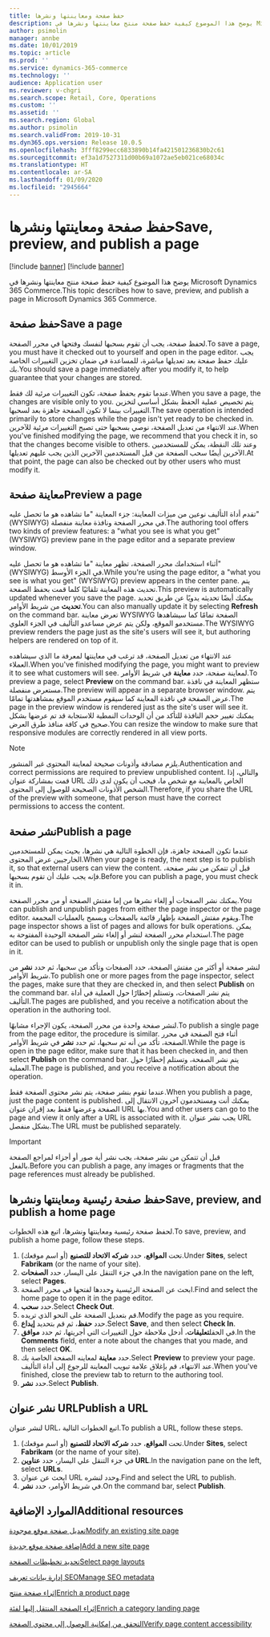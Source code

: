 ```yaml
---
title: حفظ صفحة ومعاينتها ونشرها
description: يوضح هذا الموضوع كيفية حفظ صفحة منتج معاينتها ونشرها في Microsoft Dynamics 365 Commerce.
author: psimolin
manager: annbe
ms.date: 10/01/2019
ms.topic: article
ms.prod: ''
ms.service: dynamics-365-commerce
ms.technology: ''
audience: Application user
ms.reviewer: v-chgri
ms.search.scope: Retail, Core, Operations
ms.custom: ''
ms.assetid: ''
ms.search.region: Global
ms.author: psimolin
ms.search.validFrom: 2019-10-31
ms.dyn365.ops.version: Release 10.0.5
ms.openlocfilehash: 3fff8299ecc6833890b14fa421501236830b2c61
ms.sourcegitcommit: ef3a1d7527311d00b69a1072ae5eb021ce68034c
ms.translationtype: HT
ms.contentlocale: ar-SA
ms.lasthandoff: 01/09/2020
ms.locfileid: "2945664"
---
```

# <a name="save-preview-and-publish-a-page"></a><span data-ttu-id="0b441-103">حفظ صفحة ومعاينتها ونشرها</span><span class="sxs-lookup"><span data-stu-id="0b441-103">Save, preview, and publish a page</span></span>

[!include [banner](includes/preview-banner.md)]
[!include [banner](includes/banner.md)]

<span data-ttu-id="0b441-104">يوضح هذا الموضوع كيفية حفظ صفحة منتج معاينتها ونشرها في Microsoft Dynamics 365 Commerce.</span><span class="sxs-lookup"><span data-stu-id="0b441-104">This topic describes how to save, preview, and publish a page in Microsoft Dynamics 365 Commerce.</span></span>

## <a name="save-a-page"></a><span data-ttu-id="0b441-105">حفظ صفحة</span><span class="sxs-lookup"><span data-stu-id="0b441-105">Save a page</span></span>

<span data-ttu-id="0b441-106">لحفظ صفحة، يجب أن تقوم بسحبها لنفسك وفتحها في محرر الصفحة.</span><span class="sxs-lookup"><span data-stu-id="0b441-106">To save a page, you must have it checked out to yourself and open in the page editor.</span></span> <span data-ttu-id="0b441-107">يجب عليك حفظ صفحة بعد تعديلها مباشرة، للمساعدة في ضمان تخزين التغييرات الخاصة بك.</span><span class="sxs-lookup"><span data-stu-id="0b441-107">You should save a page immediately after you modify it, to help guarantee that your changes are stored.</span></span>

<span data-ttu-id="0b441-108">عندما تقوم بحفظ صفحة، تكون التغييرات مرئية لك فقط.</span><span class="sxs-lookup"><span data-stu-id="0b441-108">When you save a page, the changes are visible only to you.</span></span> <span data-ttu-id="0b441-109">يتم تخصيص عملية الحفظ بشكل أساسي لتخزين التغييرات بينما لا تكون الصفحة جاهزة بعد لسحبها.</span><span class="sxs-lookup"><span data-stu-id="0b441-109">The save operation is intended primarily to store changes while the page isn't yet ready to be checked in.</span></span> <span data-ttu-id="0b441-110">عند الانتهاء من تعديل الصفحة، نوصي بسحبها حتى تصبح التغييرات مرئية للآخرين.</span><span class="sxs-lookup"><span data-stu-id="0b441-110">When you've finished modifying the page, we recommend that you check it in, so that the changes become visible to others.</span></span> <span data-ttu-id="0b441-111">وعند تلك النقطة، يمكن للمستخدمين الآخرين أيضًا سحب الصفحة من قبل المستخدمين الآخرين الذين يجب عليهم تعديلها.</span><span class="sxs-lookup"><span data-stu-id="0b441-111">At that point, the page can also be checked out by other users who must modify it.</span></span>

## <a name="preview-a-page"></a><span data-ttu-id="0b441-112">معاينة صفحة</span><span class="sxs-lookup"><span data-stu-id="0b441-112">Preview a page</span></span>

<span data-ttu-id="0b441-113">تقدم أداة التأليف نوعين من ميزات المعاينة: جزء المعاينة "ما تشاهده هو ما تحصل عليه" (WYSIWYG) في محرر الصفحة ونافذة معاينة منفصلة.</span><span class="sxs-lookup"><span data-stu-id="0b441-113">The authoring tool offers two kinds of preview features: a "what you see is what you get" (WYSIWYG) preview pane in the page editor and a separate preview window.</span></span>

<span data-ttu-id="0b441-114">أثناء استخدامك محرر الصفحة، تظهر معاينة "ما تشاهده هو ما تحصل عليه" (WYSIWYG) في الجزء الأوسط.</span><span class="sxs-lookup"><span data-stu-id="0b441-114">While you're using the page editor, a "what you see is what you get" (WYSIWYG) preview appears in the center pane.</span></span> <span data-ttu-id="0b441-115">يتم تحديث هذه المعاينة تلقائيًا كلما قمت بحفظ الصفحة.</span><span class="sxs-lookup"><span data-stu-id="0b441-115">This preview is automatically updated whenever you save the page.</span></span> <span data-ttu-id="0b441-116">يمكنك أيضًا تحديثه يدويًا عن طريق تحديد **تحديث** من شريط الأوامر.</span><span class="sxs-lookup"><span data-stu-id="0b441-116">You can also manually update it by selecting **Refresh** on the command bar.</span></span> <span data-ttu-id="0b441-117">تعرض معاينة WYSIWYG الصفحة تمامًا كما سيشاهدها مستخدمو الموقع، ولكن يتم عرض مساعدو التأليف في الجزء العلوي.</span><span class="sxs-lookup"><span data-stu-id="0b441-117">The WYSIWYG preview renders the page just as the site's users will see it, but authoring helpers are rendered on top of it.</span></span>

<span data-ttu-id="0b441-118">عند الانتهاء من تعديل الصفحة، قد ترغب في معاينتها لمعرفة ما الذي سيشاهده العملاء.</span><span class="sxs-lookup"><span data-stu-id="0b441-118">When you've finished modifying the page, you might want to preview it to see what customers will see.</span></span> <span data-ttu-id="0b441-119">لمعاينة صفحة، حدد **معاينة** في شريط الأوامر.</span><span class="sxs-lookup"><span data-stu-id="0b441-119">To preview a page, select **Preview** on the command bar.</span></span> <span data-ttu-id="0b441-120">ستظهر المعاينة في نافذة مستعرض منفصلة.</span><span class="sxs-lookup"><span data-stu-id="0b441-120">The preview will appear in a separate browser window.</span></span> <span data-ttu-id="0b441-121">يتم عرض الصفحة في نافذة المعاينة كما سيقوم مستخدم الموقع بمشاهدتها تمامًا.</span><span class="sxs-lookup"><span data-stu-id="0b441-121">The page in the preview window is rendered just as the site's user will see it.</span></span> <span data-ttu-id="0b441-122">يمكنك تغيير حجم النافذة للتأكد من أن الوحدات النمطية للاستجابة قد تم عرضها بشكل صحيح في كافة منافذ طرق العرض.</span><span class="sxs-lookup"><span data-stu-id="0b441-122">You can resize the window to make sure that responsive modules are correctly rendered in all view ports.</span></span>

> [!NOTE]
> <span data-ttu-id="0b441-123">يلزم مصادقة وأذونات صحيحة لمعاينة المحتوى غير المنشور.</span><span class="sxs-lookup"><span data-stu-id="0b441-123">Authentication and correct permissions are required to preview unpublished content.</span></span> <span data-ttu-id="0b441-124">والتالي، إذا قمت بمشاركة عنوان URL الخاص بالمعاينة مع شخص ما، فيجب أن يكون لدى ذلك الشخص الأذونات الصحيحة للوصول إلى المحتوى.</span><span class="sxs-lookup"><span data-stu-id="0b441-124">Therefore, if you share the URL of the preview with someone, that person must have the correct permissions to access the content.</span></span>

## <a name="publish-a-page"></a><span data-ttu-id="0b441-125">نشر صفحة</span><span class="sxs-lookup"><span data-stu-id="0b441-125">Publish a page</span></span>

<span data-ttu-id="0b441-126">عندما تكون الصفحة جاهزة، فإن الخطوة التالية هي نشرها، بحيث يمكن للمستخدمين الخارجيين عرض المحتوى.</span><span class="sxs-lookup"><span data-stu-id="0b441-126">When your page is ready, the next step is to publish it, so that external users can view the content.</span></span> <span data-ttu-id="0b441-127">قبل أن تتمكن من نشر صفحة، فإنه يجب عليك أن تقوم بسحبها.</span><span class="sxs-lookup"><span data-stu-id="0b441-127">Before you can publish a page, you must check it in.</span></span>

<span data-ttu-id="0b441-128">يمكنك نشر الصفحات أو إلغاء نشرها من إما مفتش الصفحة أو من محرر الصفحة.</span><span class="sxs-lookup"><span data-stu-id="0b441-128">You can publish and unpublish pages from either the page inspector or the page editor.</span></span> <span data-ttu-id="0b441-129">ويقوم مفتش الصفحة بإظهار قائمة بالصفحات ويسمح بالعمليات المجمعة.</span><span class="sxs-lookup"><span data-stu-id="0b441-129">The page inspector shows a list of pages and allows for bulk operations.</span></span> <span data-ttu-id="0b441-130">يمكن استخدام محرر الصفحة لنشر أو إلغاء نشر الصفحة الوحيدة المفتوحة به.</span><span class="sxs-lookup"><span data-stu-id="0b441-130">The page editor can be used to publish or unpublish only the single page that is open in it.</span></span>

<span data-ttu-id="0b441-131">لنشر صفحة أو أكثر من مفتش الصفحة، حدد الصفحات وتأكد من سحبها، ثم حدد **نشر** من شريط الأوامر.</span><span class="sxs-lookup"><span data-stu-id="0b441-131">To publish one or more pages from the page inspector, select the pages, make sure that they are checked in, and then select **Publish** on the command bar.</span></span> <span data-ttu-id="0b441-132">يتم نشر الصفحات، وتستلم إخطارًا حول العملية في أداة التأليف.</span><span class="sxs-lookup"><span data-stu-id="0b441-132">The pages are published, and you receive a notification about the operation in the authoring tool.</span></span>

<span data-ttu-id="0b441-133">لنشر صفحة واحدة من محرر الصفحة، يكون الإجراء مشابهًا.</span><span class="sxs-lookup"><span data-stu-id="0b441-133">To publish a single page from the page editor, the procedure is similar.</span></span> <span data-ttu-id="0b441-134">أثناء فتح الصفحة في محرر الصفحة، تأكد من أنه تم سحبها، ثم حدد **نشر** في شريط الأوامر.</span><span class="sxs-lookup"><span data-stu-id="0b441-134">While the page is open in the page editor, make sure that it has been checked in, and then select **Publish** on the command bar.</span></span> <span data-ttu-id="0b441-135">يتم نشر الصفحة، وتستلم إخطارًا حول العملية.</span><span class="sxs-lookup"><span data-stu-id="0b441-135">The page is published, and you receive a notification about the operation.</span></span>

<span data-ttu-id="0b441-136">عندما تقوم بنشر صفحة، يتم نشر محتوى الصفحة فقط.</span><span class="sxs-lookup"><span data-stu-id="0b441-136">When you publish a page, just the page content is published.</span></span> <span data-ttu-id="0b441-137">يمكنك أنت ومستخدمون آخرون الانتقال إلى الصفحة وعرضها فقط بعد إقران عنوان URL بها.</span><span class="sxs-lookup"><span data-stu-id="0b441-137">You and other users can go to the page and view it only after a URL is associated with it.</span></span> <span data-ttu-id="0b441-138">يجب نشر عنوان URL بشكل منفصل.</span><span class="sxs-lookup"><span data-stu-id="0b441-138">The URL must be published separately.</span></span>

> [!IMPORTANT]
> <span data-ttu-id="0b441-139">قبل أن تتمكن من نشر صفحة، يجب نشر أية صور أو أجزاء لمراجع الصفحة بالفعل.</span><span class="sxs-lookup"><span data-stu-id="0b441-139">Before you can publish a page, any images or fragments that the page references must already be published.</span></span>

## <a name="save-preview-and-publish-a-home-page"></a><span data-ttu-id="0b441-140">حفظ صفحة رئيسية ومعاينتها ونشرها</span><span class="sxs-lookup"><span data-stu-id="0b441-140">Save, preview, and publish a home page</span></span>

<span data-ttu-id="0b441-141">لحفظ صفحة رئيسية ومعاينتها ونشرها، اتبع هذه الخطوات.</span><span class="sxs-lookup"><span data-stu-id="0b441-141">To save, preview, and publish a home page, follow these steps.</span></span>

1. <span data-ttu-id="0b441-142">تحت **المواقع**، حدد **شركه الاتحاد للتصنيع** (أو اسم موقعك).</span><span class="sxs-lookup"><span data-stu-id="0b441-142">Under **Sites**, select **Fabrikam** (or the name of your site).</span></span>
1. <span data-ttu-id="0b441-143">في جزء التنقل على اليسار، حدد **الصفحات**.</span><span class="sxs-lookup"><span data-stu-id="0b441-143">In the navigation pane on the left, select **Pages**.</span></span>
1. <span data-ttu-id="0b441-144">ابحث عن الصفحة الرئيسية وحددها لفتحها في محرر الصفحة.</span><span class="sxs-lookup"><span data-stu-id="0b441-144">Find and select the home page to open it in the page editor.</span></span>
1. <span data-ttu-id="0b441-145">حدد **سحب**.</span><span class="sxs-lookup"><span data-stu-id="0b441-145">Select **Check Out**.</span></span>
1. <span data-ttu-id="0b441-146">قم بتعديل الصفحة على النحو الذي تريده.</span><span class="sxs-lookup"><span data-stu-id="0b441-146">Modify the page as you require.</span></span>
1. <span data-ttu-id="0b441-147">حدد **حفظ**، ثم قم بتحديد **إيداع**.</span><span class="sxs-lookup"><span data-stu-id="0b441-147">Select **Save**, and then select **Check In**.</span></span>
1. <span data-ttu-id="0b441-148">في الحقل**تعليقات**، أدخل ملاحظة حول التغييرات التي أجريتها، ثم حدد **موافق**.</span><span class="sxs-lookup"><span data-stu-id="0b441-148">In the **Comments** field, enter a note about the changes that you made, and then select **OK**.</span></span>
1. <span data-ttu-id="0b441-149">حدد **معاينة** لمعاينه الصفحة الخاصة بك.</span><span class="sxs-lookup"><span data-stu-id="0b441-149">Select **Preview** to preview your page.</span></span> <span data-ttu-id="0b441-150">عند الانتهاء، قم بإغلاق علامة تبويب المعاينة للرجوع إلى أداة التأليف.</span><span class="sxs-lookup"><span data-stu-id="0b441-150">When you've finished, close the preview tab to return to the authoring tool.</span></span>
1. <span data-ttu-id="0b441-151">حدد **نشر**.</span><span class="sxs-lookup"><span data-stu-id="0b441-151">Select **Publish**.</span></span>

## <a name="publish-a-url"></a><span data-ttu-id="0b441-152">نشر عنوان URL</span><span class="sxs-lookup"><span data-stu-id="0b441-152">Publish a URL</span></span>

<span data-ttu-id="0b441-153">لنشر عنوان URL، اتبع الخطوات التالية.</span><span class="sxs-lookup"><span data-stu-id="0b441-153">To publish a URL, follow these steps.</span></span>

1. <span data-ttu-id="0b441-154">تحت **المواقع**، حدد **شركه الاتحاد للتصنيع** (أو اسم موقعك).</span><span class="sxs-lookup"><span data-stu-id="0b441-154">Under **Sites**, select **Fabrikam** (or the name of your site).</span></span>
1. <span data-ttu-id="0b441-155">في جزء التنقل علي اليسار، حدد **عناوين URL**.</span><span class="sxs-lookup"><span data-stu-id="0b441-155">In the navigation pane on the left, select **URLs**.</span></span>
1. <span data-ttu-id="0b441-156">ابحث عن عنوان URL وحدد لنشره.</span><span class="sxs-lookup"><span data-stu-id="0b441-156">Find and select the URL to publish.</span></span>
1. <span data-ttu-id="0b441-157">في شريط الأوامر، حدد **نشر**.</span><span class="sxs-lookup"><span data-stu-id="0b441-157">On the command bar, select **Publish**.</span></span>

## <a name="additional-resources"></a><span data-ttu-id="0b441-158">الموارد الإضافية</span><span class="sxs-lookup"><span data-stu-id="0b441-158">Additional resources</span></span>

[<span data-ttu-id="0b441-159">تعديل صفحة موقع موجودة</span><span class="sxs-lookup"><span data-stu-id="0b441-159">Modify an existing site page</span></span>](modify-existing-page.md)

[<span data-ttu-id="0b441-160">إضافة صفحة موقع جديدة</span><span class="sxs-lookup"><span data-stu-id="0b441-160">Add a new site page</span></span>](add-new-page.md)

[<span data-ttu-id="0b441-161">تحديد تخطيطات الصفحة</span><span class="sxs-lookup"><span data-stu-id="0b441-161">Select page layouts</span></span>](select-page-layouts.md)

[<span data-ttu-id="0b441-162">إدارة بيانات تعريف SEO</span><span class="sxs-lookup"><span data-stu-id="0b441-162">Manage SEO metadata</span></span>](manage-seo-metadata.md)

[<span data-ttu-id="0b441-163">إثراء صفحة منتج</span><span class="sxs-lookup"><span data-stu-id="0b441-163">Enrich a product page</span></span>](enrich-product-page.md)

[<span data-ttu-id="0b441-164">إثراء الصفحة المنتقل إليها‬ لفئة</span><span class="sxs-lookup"><span data-stu-id="0b441-164">Enrich a category landing page</span></span>](enrich-category-page.md)

[<span data-ttu-id="0b441-165">التحقق من إمكانية الوصول إلى محتوي الصفحة</span><span class="sxs-lookup"><span data-stu-id="0b441-165">Verify page content accessibility</span></span>](verify-accessibility.md)
